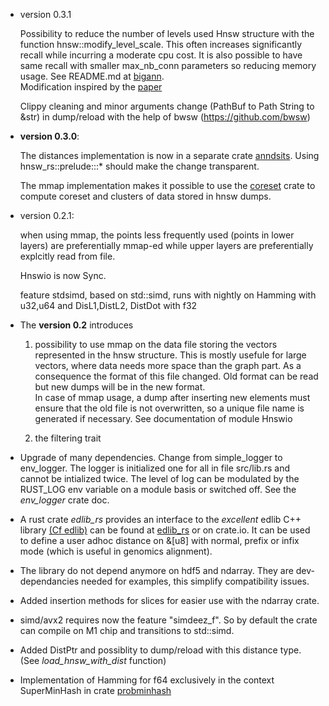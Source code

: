 - version 0.3.1
 
  Possibility to reduce the number of levels used Hnsw structure with the function hnsw::modify_level_scale.
  This often increases significantly recall while incurring a moderate cpu cost. It is also possible
  to have same recall with smaller max_nb_conn parameters so reducing memory usage. See README.md at [bigann](https://github.com/jean-pierreBoth/bigann).  
  Modification inspired by the [paper](https://arxiv.org/abs/2412.01940)

  Clippy cleaning and minor arguments change (PathBuf to Path String to &str) in dump/reload
  with the help of bwsw (https://github.com/bwsw)


- **version 0.3.0**:
 
   The distances implementation is now in a separate crate [anndsits](https://crates.io/crates/anndists). Using hnsw_rs::prelude:::*   should make the change transparent. 
   
   The mmap implementation makes it possible to use the [coreset](https://github.com/jean-pierreBoth/coreset) crate to compute coreset and clusters of data stored in hnsw dumps.

- version 0.2.1:
  
  when using mmap, the points less frequently used (points in lower layers) are preferentially mmap-ed while upper layers are preferentially 
  explcitly read from file.

  Hnswio is now Sync.

  feature stdsimd, based on std::simd, runs with nightly on Hamming with u32,u64 and DisL1,DistL2, DistDot with f32
  
- The **version 0.2** introduces 
    1. possibility to use mmap on the data file storing  the vectors represented in the hnsw structure. This is mostly usefule for
    large vectors, where data needs more space than the graph part.
    As a consequence the format of this file changed. Old format can be read but new dumps will be in the new format.  
    In case of mmap usage, a dump after inserting new elements must ensure that the old file is not overwritten, so a unique file name is
  generated if necessary. See documentation of module Hnswio

    1. the filtering trait
  
   
-  Upgrade of many dependencies. Change from simple_logger to env_logger. The logger is initialized one for all in file src/lib.rs and cannot be intialized twice. The level of log can be modulated by the RUST_LOG env variable on a module basis or switched off. See the *env_logger* crate doc.
  
- A rust crate *edlib_rs* provides an interface to the *excellent* edlib C++ library  [(Cf edlib)](https://github.com/Martinsos/edlib) can be found at [edlib_rs](https://github.com/jean-pierreBoth/edlib-rs) or on crate.io. It can be used to define a user adhoc distance on &[u8] with normal, prefix or infix mode (which is useful in genomics alignment).
  
- The library do not depend anymore on hdf5 and ndarray. They are dev-dependancies needed for examples, this simplify compatibility issues.
- Added insertion methods for slices for easier use with the ndarray crate.
  
- simd/avx2 requires now the feature "simdeez_f". So by default the crate can compile on M1 chip and transitions to std::simd.
  
- Added DistPtr and possiblity to dump/reload with this distance type. (See *load_hnsw_with_dist* function)
  
- Implementation of Hamming for f64 exclusively in the context SuperMinHash in crate [probminhash](https://crates.io/crates/probminhash)

